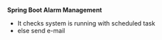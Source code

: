 **Spring Boot Alarm Management**

* It checks system is running with scheduled task
* else send e-mail
